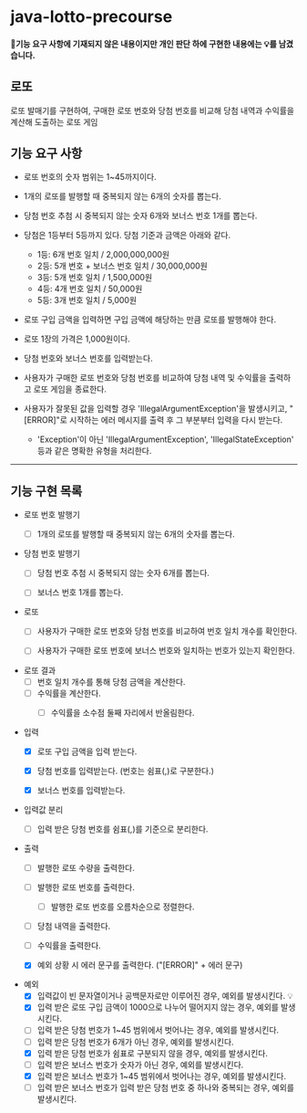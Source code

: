 # java-lotto-precourse


#### 📌기능 요구 사항에 기재되지 않은 내용이지만 개인 판단 하에 구현한 내용에는 💡를 남겼습니다.

## 로또

로또 발매기를 구현하여, 구매한 로또 번호와 당첨 번호를 비교해 당첨 내역과 수익률을 계산해 도출하는 로또 게임

## 기능 요구 사항

- 로또 번호의 숫자 범위는 1~45까지이다.
- 1개의 로또를 발행할 때 중복되지 않는 6개의 숫자를 뽑는다.
- 당첨 번호 추첨 시 중복되지 않는 숫자 6개와 보너스 번호 1개를 뽑는다.
- 당첨은 1등부터 5등까지 있다. 당첨 기준과 금액은 아래와 같다.
    - 1등: 6개 번호 일치 / 2,000,000,000원
    - 2등: 5개 번호 + 보너스 번호 일치 / 30,000,000원
    - 3등: 5개 번호 일치 / 1,500,000원
    - 4등: 4개 번호 일치 / 50,000원
    - 5등: 3개 번호 일치 / 5,000원


- 로또 구입 금액을 입력하면 구입 금액에 해당하는 만큼 로또를 발행해야 한다.
- 로또 1장의 가격은 1,000원이다.
- 당첨 번호와 보너스 번호를 입력받는다.
- 사용자가 구매한 로또 번호와 당첨 번호를 비교하여 당첨 내역 및 수익률을 출력하고 로또 게임을 종료한다.
- 사용자가 잘못된 값을 입력할 경우 'IllegalArgumentException'을 발생시키고, "[ERROR]"로 시작하는 에러 메시지를 출력 후 그 부분부터 입력을 다시 받는다.
    - 'Exception'이 아닌 'IllegalArgumentException', 'IllegalStateException' 등과 같은 명확한 유형을 처리한다.

---
## 기능 구현 목록


- 로또 번호 발행기
    - [ ] 1개의 로또를 발행할 때 중복되지 않는 6개의 숫자를 뽑는다.


- 당첨 번호 발행기
    - [ ] 당첨 번호 추첨 시 중복되지 않는 숫자 6개를 뽑는다.
    - [ ] 보너스 번호 1개를 뽑는다.


- 로또
    - [ ] 사용자가 구매한 로또 번호와 당첨 번호를 비교하여 번호 일치 개수를 확인한다.
    - [ ] 사용자가 구매한 로또 번호에 보너스 번호와 일치하는 번호가 있는지 확인한다.


- 로또 결과
    - [ ] 번호 일치 개수를 통해 당첨 금액을 계산한다.
    - [ ] 수익률을 계산한다.
        - [ ]  수익률을 소수점 둘째 자리에서 반올림한다.


- 입력
    - [x] 로또 구입 금액을 입력 받는다.
    - [x] 당첨 번호를 입력받는다. (번호는 쉼표(,)로 구분한다.)
    - [x] 보너스 번호를 입력받는다.


- 입력값 분리
    - [ ] 입력 받은 당첨 번호를 쉼표(,)를 기준으로 분리한다.


- 출력
    - [ ] 발행한 로또 수량을 출력한다.
    - [ ] 발행한 로또 번호를 출력한다.
        - [ ] 발행한 로또 번호를 오름차순으로 정렬한다.
    - [ ] 당첨 내역을 출력한다.
    - [ ] 수익률을 출력한다.
    - [x] 예외 상황 시 에러 문구를 출력한다. ("[ERROR]" + 에러 문구)


- 예외
    - [x] 입력값이 빈 문자열이거나 공백문자로만 이루어진 경우, 예외를 발생시킨다. 💡
    - [x] 입력 받은 로또 구입 금액이 1000으로 나누어 떨어지지 않는 경우, 예외를 발생시킨다.
    - [ ] 입력 받은 당첨 번호가 1~45 범위에서 벗어나는 경우, 예외를 발생시킨다.
    - [ ] 입력 받은 당첨 번호가 6개가 아닌 경우, 예외를 발생시킨다.
    - [x] 입력 받은 당첨 번호가 쉼표로 구분되지 않을 경우, 예외를 발생시킨다.
    - [ ] 입력 받은 보너스 번호가 숫자가 아닌 경우, 예외를 발생시킨다.
    - [x] 입력 받은 보너스 번호가 1~45 범위에서 벗어나는 경우, 예외를 발생시킨다.
    - [ ] 입력 받은 보너스 번호가 입력 받은 당첨 번호 중 하나와 중복되는 경우, 예외를 발생시킨다.
